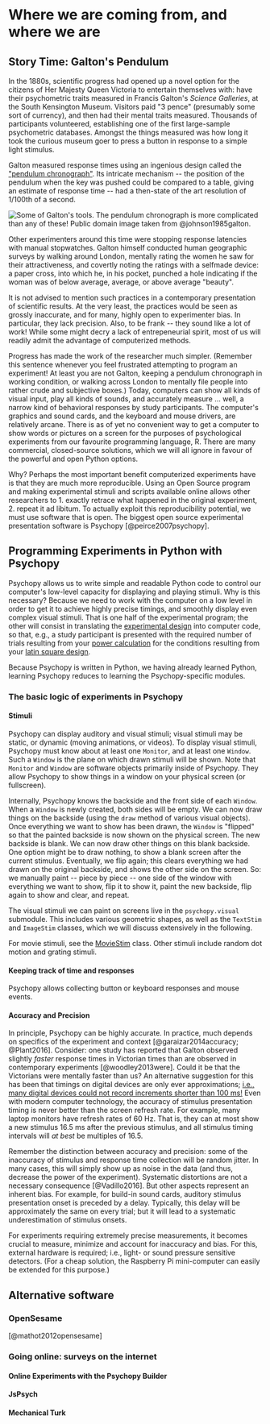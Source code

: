 # Where we are coming from, and where we are

## Story Time: Galton's Pendulum

In the 1880s, scientific progress had opened up a novel option for the
citizens of Her Majesty Queen Victoria to entertain themselves with:
have their psychometric traits measured
in Francis Galton's *Science Galleries*, at the South Kensington Museum.
Visitors paid "3 pence" (presumably some sort of currency), and then had their
mental traits measured. Thousands of participants volunteered, establishing
one of the first large-sample psychometric databases. Amongst the things
measured was how long it took the curious museum goer to press a button in
response to a simple light stimulus.

Galton measured response times using an ingenious design called the ["pendulum
chronograph"](http://galton.org/essays/1880-1889/galton-1889-rba-reaction-time.pdf).
Its intricate mechanism -- the position of the pendulum when the key was pushed
could be compared to a table, giving an estimate of response time --
had a then-state of the art resolution of 1/100th of a second.

![Some of Galton's tools. The pendulum chronograph is more complicated than any
of these! Public domain image taken from @johnson1985galton.
](figures/galtons_instruments.png)

Other experimenters around this time were stopping response latencies with
manual stopwatches.
Galton himself conducted human geographic surveys by walking around London,
mentally rating the women he saw for their attractiveness, and covertly noting
the ratings with a selfmade device: a paper cross, into which he, in his pocket,
punched a hole indicating if the woman was of below average, average, or above
average "beauty".

It is not advised to mention such practices in a contemporary presentation of
scientific results. At the very least, the practices would be seen as grossly
inaccurate, and for many, highly open to experimenter bias. In particular, they
lack precision. Also, to be frank -- they sound like a lot
of work! While some might decry a lack of entrepeneurial spirit, most of us will
readily admit the advantage of computerized methods.

Progress has made the work of the researcher much simpler. (Remember this
sentence whenever you feel frustrated attempting to program an experiment!
At least you are not Galton, keeping a pendulum chronograph in working
condition, or walking across London to mentally file people into rather crude
and subjective boxes.)
Today, computers can show all kinds of visual input, play all kinds of sounds,
and accurately measure ... well, a narrow kind of behavioral responses by
study participants. The computer's graphics and sound cards, and the keyboard
and mouse drivers, are relatively arcane. There is as of yet no convenient
way to get a computer to show words or pictures on a screen for the purposes
of psychological experiments from our favourite programming language, R.
There are many commercial, closed-source solutions, which we will all ignore in
favour of the powerful and open Python options.

Why? Perhaps the most important benefit computerized experiments have is that they
are much more reproducible.
Using an Open Source program and making experimental stimuli
and scripts available online allows other researchers to 1. exactly retrace
what happened in the original experiment, 2. repeat it ad libitum.
To actually exploit this reproducibility potential, we must use software that is
open. The biggest open source experimental presentation software is Psychopy
[@peirce2007psychopy].

## Programming Experiments in Python with Psychopy

Psychopy allows us to write simple and readable Python code to control our
computer's low-level capacity for displaying and playing stimuli. Why is this
necessary? Because we need to work with the computer on a low level in order to
get it to achieve highly precise timings, and smoothly display even complex
visual stimuli. That is one half of the experimental program; the other will 
consist in translating the [experimental design](experimental_design) into
computer code, so that, e.g., a study participant is presented with the required
number of trials resulting from your [power calculation](power) for the
conditions resulting from your [latin square design](experimental_design).

Because Psychopy is written in Python, we having already learned Python,
learning Psychopy reduces to learning the Psychopy-specific modules.


### The basic logic of experiments in Psychopy

#### Stimuli

Psychopy can display auditory and visual stimuli; visual stimuli may be static,
or dynamic (moving animations, or videos). To display visual stimuli, Psychopy
must know about at least one `Monitor`, and at least one `Window`. Such a
`Window` is the plane on which drawn stimuli will be shown. Note that `Monitor`
and `Window` are software objects primarily inside of Psychopy. They
allow Psychopy to show things in a window on your physical screen
(or fullscreen).

Internally, Psychopy knows the backside and the front side of each `Window`.
When a `Window` is newly created, both sides will be empty. We can now
draw things on the backside (using the `draw` method of various visual
objects). Once everything we want to show has been drawn, the `Window` is
"flipped" so that the painted backside is now shown on the physical screen.
The new backside is blank. We can now draw other things on this blank backside.
One option might be to draw nothing, to show a blank screen after the current
stimulus.
Eventually, we flip again; this clears everything we had drawn on the original
backside, and shows the other side on the screen. So: we manually paint --
piece by piece -- one side of the window with everything we want to show, flip
it to show it, paint the new backside, flip again to show and clear, and repeat.

The visual stimuli we can paint on screens live in the `psychopy.visual`
submodule. This includes various geometric shapes, as well as the `TextStim`
and `ImageStim` classes, which we will discuss extensively in the following. 

For movie stimuli, see the [MovieStim](http://www.psychopy.org/api/visual/moviestim.html)
class. Other stimuli include random dot motion and grating stimuli.

#### Keeping track of time and responses

Psychopy allows collecting button or keyboard responses and mouse events.

#### Accuracy and Precision

In principle, Psychopy can be highly accurate. In practice, much depends on
specifics of the experiment and context [@garaizar2014accuracy; @Plant2016].
Consider: one study has reported that Galton observed slightly *faster*
response times in Victorian times than are observed in contemporary experiments
[@woodley2013were]. Could it be that the Victorians were mentally faster than
us? An alternative suggestion for this has been that timings on digital devices
are only ever approximations; [i.e., many digital devices could not record
increments shorter than 100 ms!](http://deevybee.blogspot.com/2013/05/have-we-become-slower-and-dumber.html)
Even with modern computer technology, the accuracy of stimulus presentation
timing is never better than the screen refresh rate. For example, many laptop
monitors have refresh rates of 60 Hz. That is, they can at most show a new
stimulus 16.5 ms after the previous stimulus, and all stimulus 
timing intervals will *at best* be multiples of 16.5.

Remember the distinction between accuracy and precision: some of the inaccuracy
of stimulus and response time collection will be random jitter. In many cases,
this will simply show up as noise in the data (and thus, decrease the power of
the experiment). Systematic distortions are not a necessary consequence
[@Vadillo2016]. But other aspects represent an
inherent bias. For example, for build-in sound cards, auditory stimulus
presentation onset is preceded by a delay. Typically, this delay will be
approximately the same on every trial; but it will lead to a systematic
underestimation of stimulus onsets.

For experiments requiring extremely precise measurements, it becomes crucial to 
measure, minimize and account for inaccuracy and bias. For this, external
hardware is required; i.e., light- or sound pressure sensitive detectors.
(For a cheap solution, the Raspberry Pi mini-computer can easily be
extended for this purpose.)

## Alternative software

### OpenSesame

[@mathot2012opensesame]

### Going online: surveys on the internet

#### Online Experiments with the Psychopy Builder

#### JsPsych

#### Mechanical Turk
